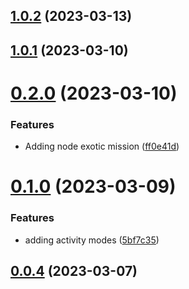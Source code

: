 ## [1.0.2](https://github.com/WorthyD/destiny-clan-dashboard/compare/1.0.1...1.0.2) (2023-03-13)



## [1.0.1](https://github.com/WorthyD/destiny-clan-dashboard/compare/0.2.0...1.0.1) (2023-03-10)



# [0.2.0](https://github.com/WorthyD/destiny-clan-dashboard/compare/0.1.0...0.2.0) (2023-03-10)


### Features

* Adding node exotic mission ([ff0e41d](https://github.com/WorthyD/destiny-clan-dashboard/commit/ff0e41d75bb90ac0179d1da8fc2f69196a535e33))



# [0.1.0](https://github.com/WorthyD/destiny-clan-dashboard/compare/0.0.4...0.1.0) (2023-03-09)


### Features

* adding activity modes ([5bf7c35](https://github.com/WorthyD/destiny-clan-dashboard/commit/5bf7c35c73eae343b2e09438cb534226a978431b))



## [0.0.4](https://github.com/WorthyD/destiny-clan-dashboard/compare/0.0.3...0.0.4) (2023-03-07)



